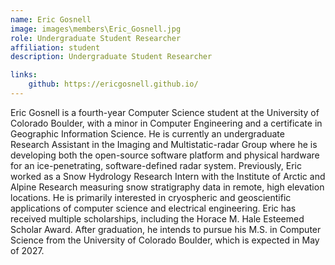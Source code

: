 ```yaml
---
name: Eric Gosnell
image: images\members\Eric_Gosnell.jpg
role: Undergraduate Student Researcher
affiliation: student
description: Undergraduate Student Researcher

links:
    github: https://ericgosnell.github.io/
---
```


 
Eric Gosnell is a fourth-year Computer Science student at the University of Colorado Boulder, with a minor in Computer Engineering and a certificate in Geographic Information Science. He is currently an undergraduate Research Assistant in the Imaging and Multistatic-radar Group where he is developing both the open-source software platform and physical hardware for an ice-penetrating, software-defined radar system. Previously, Eric worked as a Snow Hydrology Research Intern with the Institute of Arctic and Alpine Research measuring snow stratigraphy data in remote, high elevation locations. He is primarily interested in cryospheric and geoscientific applications of computer science and electrical engineering. Eric has received multiple scholarships, including the Horace M. Hale Esteemed Scholar Award. After graduation, he intends to pursue his M.S. in Computer Science from the University of Colorado Boulder, which is expected in May of 2027.